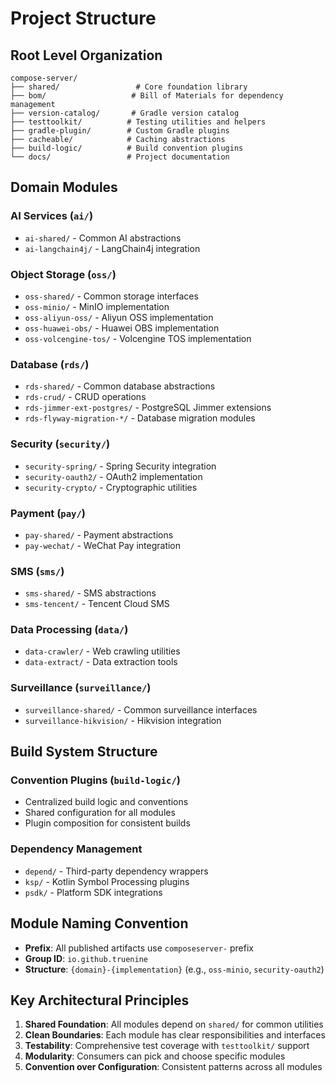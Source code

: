 # Project Structure

## Root Level Organization

```
compose-server/
├── shared/                 # Core foundation library
├── bom/                   # Bill of Materials for dependency management
├── version-catalog/       # Gradle version catalog
├── testtoolkit/          # Testing utilities and helpers
├── gradle-plugin/        # Custom Gradle plugins
├── cacheable/            # Caching abstractions
├── build-logic/          # Build convention plugins
└── docs/                 # Project documentation
```

## Domain Modules

### AI Services (`ai/`)
- `ai-shared/` - Common AI abstractions
- `ai-langchain4j/` - LangChain4j integration

### Object Storage (`oss/`)
- `oss-shared/` - Common storage interfaces
- `oss-minio/` - MinIO implementation
- `oss-aliyun-oss/` - Aliyun OSS implementation
- `oss-huawei-obs/` - Huawei OBS implementation
- `oss-volcengine-tos/` - Volcengine TOS implementation

### Database (`rds/`)
- `rds-shared/` - Common database abstractions
- `rds-crud/` - CRUD operations
- `rds-jimmer-ext-postgres/` - PostgreSQL Jimmer extensions
- `rds-flyway-migration-*/` - Database migration modules

### Security (`security/`)
- `security-spring/` - Spring Security integration
- `security-oauth2/` - OAuth2 implementation
- `security-crypto/` - Cryptographic utilities

### Payment (`pay/`)
- `pay-shared/` - Payment abstractions
- `pay-wechat/` - WeChat Pay integration

### SMS (`sms/`)
- `sms-shared/` - SMS abstractions
- `sms-tencent/` - Tencent Cloud SMS

### Data Processing (`data/`)
- `data-crawler/` - Web crawling utilities
- `data-extract/` - Data extraction tools

### Surveillance (`surveillance/`)
- `surveillance-shared/` - Common surveillance interfaces
- `surveillance-hikvision/` - Hikvision integration

## Build System Structure

### Convention Plugins (`build-logic/`)
- Centralized build logic and conventions
- Shared configuration for all modules
- Plugin composition for consistent builds

### Dependency Management
- `depend/` - Third-party dependency wrappers
- `ksp/` - Kotlin Symbol Processing plugins
- `psdk/` - Platform SDK integrations

## Module Naming Convention

- **Prefix**: All published artifacts use `composeserver-` prefix
- **Group ID**: `io.github.truenine`
- **Structure**: `{domain}-{implementation}` (e.g., `oss-minio`, `security-oauth2`)

## Key Architectural Principles

1. **Shared Foundation**: All modules depend on `shared/` for common utilities
2. **Clean Boundaries**: Each module has clear responsibilities and interfaces
3. **Testability**: Comprehensive test coverage with `testtoolkit/` support
4. **Modularity**: Consumers can pick and choose specific modules
5. **Convention over Configuration**: Consistent patterns across all modules
